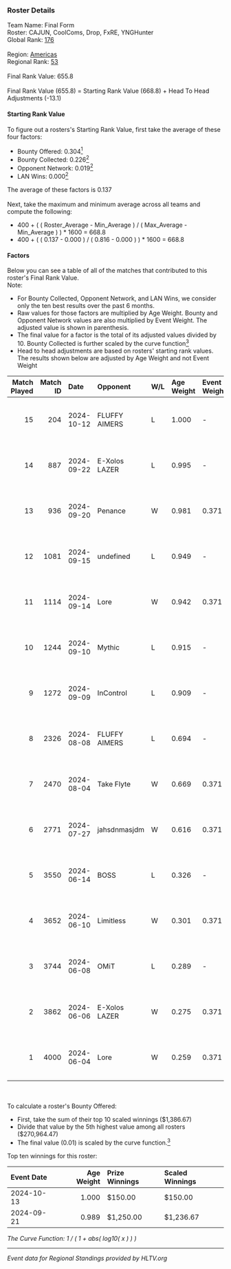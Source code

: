 ### Roster Details<br />
Team Name: Final Form<br />
Roster: CAJUN, CoolComs, Drop, FxRE, YNGHunter<br />
Global Rank: [176](../../standings_global_2024_10_23.md)<br />
<br />
Region: [Americas]( ../../standings_americas_2024_10_23.md)<br />
Regional Rank: [53]( ../../standings_americas_2024_10_23.md)<br />
<br />
Final Rank Value:  655.8<br />
<br />
Final Rank Value (655.8) = Starting Rank Value (668.8) + Head To Head Adjustments (-13.1)<br />

#### Starting Rank Value<br />
To figure out a rosters's Starting Rank Value, first take the average of these four factors:<br />
- Bounty Offered: 0.304[<sup>1</sup>](#table2)
- Bounty Collected: 0.226[<sup>2</sup>](#table1)
- Opponent Network: 0.019[<sup>2</sup>](#table1)
- LAN Wins: 0.000[<sup>2</sup>](#table1)

The average of these factors is 0.137<br />
<br />
Next, take the maximum and minimum average across all teams and compute the following:<br />
- 400 + ( ( Roster_Average - Min_Average ) / ( Max_Average - Min_Average ) ) * 1600 = 668.8
- 400 + ( ( 0.137 - 0.000 ) / ( 0.816 - 0.000 ) ) * 1600 = 668.8


#### Factors<br />
Below you can see a table of all of the matches that contributed to this roster's Final Rank Value.<br />
Note:<br />

- For Bounty Collected, Opponent Network, and LAN Wins, we consider only the ten best results over the past 6 months.
- Raw values for those factors are multiplied by Age Weight. Bounty and Opponent Network values are also multiplied by Event Weight. The adjusted value is shown in parenthesis.
- The final value for a factor is the total of its adjusted values divided by 10. Bounty Collected is further scaled by the curve function[<sup>3</sup>](#curveFunction)
- Head to head adjustments are based on rosters' starting rank values. The results shown below are adjusted by Age Weight and not Event Weight
<span id="table1"></span><br />


| Match Played | Match ID | Date       | Opponent      | W/L | Age Weight | Event Weight | Bounty Collected | Opponent Network | LAN Wins  | H2H Adj. | Roster                                 |
| -: | -: | :- | :- | :- | :- | :- | :- | :- | :- | -: | :- |
|           15 |      204 | 2024-10-12 | FLUFFY AIMERS | L   | 1.000      | -            | -                | -                | -         |    -6.45 | CAJUN, CoolComs, Drop, FxRE, YNGHunter |
|           14 |      887 | 2024-09-22 | E-Xolos LAZER | L   | 0.995      | -            | -                | -                | -         |    -8.66 | CAJUN, CoolComs, Drop, FxRE, YNGHunter |
|           13 |      936 | 2024-09-20 | Penance       | W   | 0.981      | 0.371        | 0.002 (0.001)    | 0.126 (0.046)    | 0 (0.000) |    15.08 | CAJUN, CoolComs, Drop, FxRE, YNGHunter |
|           12 |     1081 | 2024-09-15 | undefined     | L   | 0.949      | -            | -                | -                | -         |   -10.45 | CAJUN, CoolComs, Drop, FxRE, Zzeus     |
|           11 |     1114 | 2024-09-14 | Lore          | W   | 0.942      | 0.371        | 0.000 (0.000)    | 0.103 (0.036)    | 0 (0.000) |     8.71 | CAJUN, CoolComs, Drop, FxRE, YNGHunter |
|           10 |     1244 | 2024-09-10 | Mythic        | L   | 0.915      | -            | -                | -                | -         |   -11.63 | CAJUN, CoolComs, Drop, FxRE, Zzeus     |
|            9 |     1272 | 2024-09-09 | InControl     | L   | 0.909      | -            | -                | -                | -         |   -13.45 | CAJUN, CoolComs, Drop, FxRE, Zzeus     |
|            8 |     2326 | 2024-08-08 | FLUFFY AIMERS | L   | 0.694      | -            | -                | -                | -         |    -6.99 | CAJUN, CoolComs, Drop, Fruitcupx, FxRE |
|            7 |     2470 | 2024-08-04 | Take Flyte    | W   | 0.669      | 0.371        | 0.006 (0.001)    | 0.258 (0.064)    | 0 (0.000) |    13.63 | CAJUN, CoolComs, Drop, Fruitcupx, FxRE |
|            6 |     2771 | 2024-07-27 | jahsdnmasjdm  | W   | 0.616      | 0.371        | 0.000 (0.000)    | 0.000 (0.000)    | 0 (0.000) |     3.43 | CAJUN, CoolComs, Drop, Fruitcupx, FxRE |
|            5 |     3550 | 2024-06-14 | BOSS          | L   | 0.326      | -            | -                | -                | -         |    -2.36 | CoolComs, Drop, Fruitcupx, FxRE, JoSoo |
|            4 |     3652 | 2024-06-10 | Limitless     | W   | 0.301      | 0.371        | 0.000 (0.000)    | 0.032 (0.004)    | 0 (0.000) |     3.88 | CoolComs, Drop, Fruitcupx, FxRE, JoSoo |
|            3 |     3744 | 2024-06-08 | OMiT          | L   | 0.289      | -            | -                | -                | -         |    -5.30 | CoolComs, Drop, Fruitcupx, FxRE, JoSoo |
|            2 |     3862 | 2024-06-06 | E-Xolos LAZER | W   | 0.275      | 0.371        | 0.016 (0.002)    | 0.426 (0.043)    | 0 (0.000) |     5.99 | CoolComs, Drop, Fruitcupx, FxRE, JoSoo |
|            1 |     4000 | 2024-06-04 | Lore          | W   | 0.259      | 0.371        | 0.000 (0.000)    | 0.000 (0.000)    | 0 (0.000) |     1.48 | CoolComs, Drop, Fruitcupx, FxRE, JoSoo |

<br />
<span id="table2"></span><br />
To calculate a roster's Bounty Offered:<br />

- First, take the sum of their top 10 scaled winnings ($1,386.67)
- Divide that value by the 5th highest value among all rosters ($270,964.47)
- The final value (0.01) is scaled by the curve function.[<sup>3</sup>](#curveFunction)

Top ten winnings for this roster:<br />

| Event Date | Age Weight | Prize Winnings | Scaled Winnings |
| :- | -: | :- | :- |
| 2024-10-13 |      1.000 | $150.00        | $150.00         |
| 2024-09-21 |      0.989 | $1,250.00      | $1,236.67       |


<span id="curveFunction"></span>_The Curve Function: 1 / ( 1 + abs( log10( x ) ) )_<br />

---
_Event data for Regional Standings provided by HLTV.org_<br />
